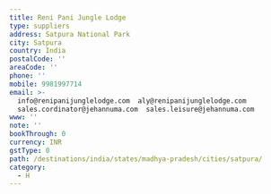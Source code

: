 ```yaml
---
title: Reni Pani Jungle Lodge
type: suppliers
address: Satpura National Park
city: Satpura
country: India
postalCode: ''
areaCode: ''
phone: ''
mobile: 9981997714
email: >-
  info@renipanijunglelodge.com  aly@renipanijunglelodge.com 
  sales.cordinator@jehannuma.com  sales.leisure@jehannuma.com
www: ''
note: ''
bookThrough: 0
currency: INR
gstType: 0
path: /destinations/india/states/madhya-pradesh/cities/satpura/
category:
  - H
---
```


